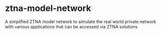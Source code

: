 # ztna-model-network
A simplified ZTNA model network to simulate the real world private network with various applications that can be accessed via ZTNA solutions 
